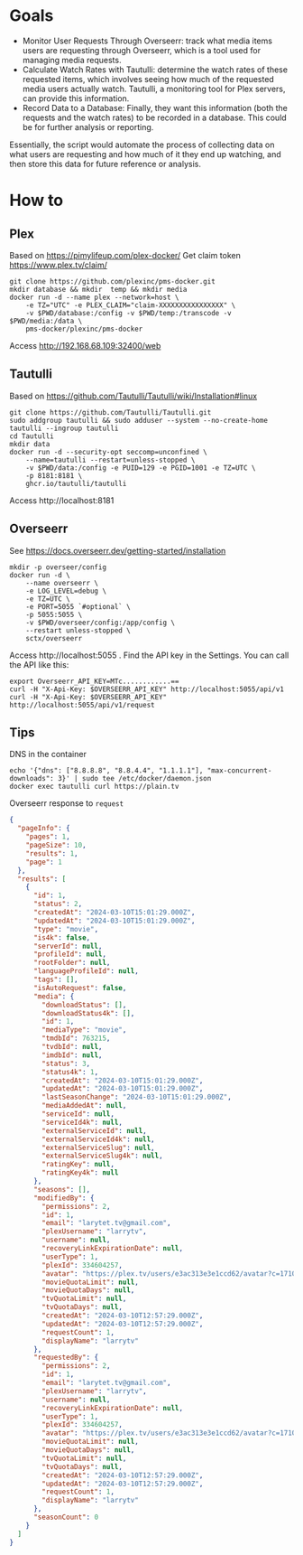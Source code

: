 # Goals

* Monitor User Requests Through Overseerr: track what media items users are requesting through Overseerr, which is a tool used for managing media requests.
* Calculate Watch Rates with Tautulli: determine the watch rates of these requested items, which involves seeing how much of the requested media users actually watch. Tautulli, a monitoring tool for Plex servers, can provide this information.
* Record Data to a Database: Finally, they want this information (both the requests and the watch rates) to be recorded in a database. This could be for further analysis or reporting.

Essentially, the script would automate the process of collecting data on what users are requesting and how much of it they end up watching, and then store this data for future reference or analysis.


# How to

## Plex 

Based on https://pimylifeup.com/plex-docker/
Get claim token https://www.plex.tv/claim/

    git clone https://github.com/plexinc/pms-docker.git
    mkdir database && mkdir  temp && mkdir media
    docker run -d --name plex --network=host \
        -e TZ="UTC" -e PLEX_CLAIM="claim-XXXXXXXXXXXXXXXX" \
        -v $PWD/database:/config -v $PWD/temp:/transcode -v $PWD/media:/data \
        pms-docker/plexinc/pms-docker

Access http://192.168.68.109:32400/web

## Tautulli

Based on https://github.com/Tautulli/Tautulli/wiki/Installation#linux

    git clone https://github.com/Tautulli/Tautulli.git
    sudo addgroup tautulli && sudo adduser --system --no-create-home tautulli --ingroup tautulli
    cd Tautulli
    mkdir data
    docker run -d --security-opt seccomp=unconfined \
        --name=tautulli --restart=unless-stopped \
        -v $PWD/data:/config -e PUID=129 -e PGID=1001 -e TZ=UTC \
        -p 8181:8181 \
        ghcr.io/tautulli/tautulli

Access http://localhost:8181


## Overseerr

See https://docs.overseerr.dev/getting-started/installation

    mkdir -p overseer/config
    docker run -d \
        --name overseerr \
        -e LOG_LEVEL=debug \
        -e TZ=UTC \
        -e PORT=5055 `#optional` \
        -p 5055:5055 \
        -v $PWD/overseer/config:/app/config \
        --restart unless-stopped \
        sctx/overseerr

Access http://localhost:5055 . Find the API key in the Settings. You can call the API like this:

    export Overseerr_API_KEY=MTc............==
    curl -H "X-Api-Key: $OVERSEERR_API_KEY" http://localhost:5055/api/v1
    curl -H "X-Api-Key: $OVERSEERR_API_KEY" http://localhost:5055/api/v1/request

## Tips

DNS in the container 

    echo '{"dns": ["8.8.8.8", "8.8.4.4", "1.1.1.1"], "max-concurrent-downloads": 3}' | sudo tee /etc/docker/daemon.json
    docker exec tautulli curl https://plain.tv


Overseerr response to `request` 

```json
{
  "pageInfo": {
    "pages": 1,
    "pageSize": 10,
    "results": 1,
    "page": 1
  },
  "results": [
    {
      "id": 1,
      "status": 2,
      "createdAt": "2024-03-10T15:01:29.000Z",
      "updatedAt": "2024-03-10T15:01:29.000Z",
      "type": "movie",
      "is4k": false,
      "serverId": null,
      "profileId": null,
      "rootFolder": null,
      "languageProfileId": null,
      "tags": [],
      "isAutoRequest": false,
      "media": {
        "downloadStatus": [],
        "downloadStatus4k": [],
        "id": 1,
        "mediaType": "movie",
        "tmdbId": 763215,
        "tvdbId": null,
        "imdbId": null,
        "status": 3,
        "status4k": 1,
        "createdAt": "2024-03-10T15:01:29.000Z",
        "updatedAt": "2024-03-10T15:01:29.000Z",
        "lastSeasonChange": "2024-03-10T15:01:29.000Z",
        "mediaAddedAt": null,
        "serviceId": null,
        "serviceId4k": null,
        "externalServiceId": null,
        "externalServiceId4k": null,
        "externalServiceSlug": null,
        "externalServiceSlug4k": null,
        "ratingKey": null,
        "ratingKey4k": null
      },
      "seasons": [],
      "modifiedBy": {
        "permissions": 2,
        "id": 1,
        "email": "larytet.tv@gmail.com",
        "plexUsername": "larrytv",
        "username": null,
        "recoveryLinkExpirationDate": null,
        "userType": 1,
        "plexId": 334604257,
        "avatar": "https://plex.tv/users/e3ac313e3e1ccd62/avatar?c=1710075448",
        "movieQuotaLimit": null,
        "movieQuotaDays": null,
        "tvQuotaLimit": null,
        "tvQuotaDays": null,
        "createdAt": "2024-03-10T12:57:29.000Z",
        "updatedAt": "2024-03-10T12:57:29.000Z",
        "requestCount": 1,
        "displayName": "larrytv"
      },
      "requestedBy": {
        "permissions": 2,
        "id": 1,
        "email": "larytet.tv@gmail.com",
        "plexUsername": "larrytv",
        "username": null,
        "recoveryLinkExpirationDate": null,
        "userType": 1,
        "plexId": 334604257,
        "avatar": "https://plex.tv/users/e3ac313e3e1ccd62/avatar?c=1710075448",
        "movieQuotaLimit": null,
        "movieQuotaDays": null,
        "tvQuotaLimit": null,
        "tvQuotaDays": null,
        "createdAt": "2024-03-10T12:57:29.000Z",
        "updatedAt": "2024-03-10T12:57:29.000Z",
        "requestCount": 1,
        "displayName": "larrytv"
      },
      "seasonCount": 0
    }
  ]
}
```